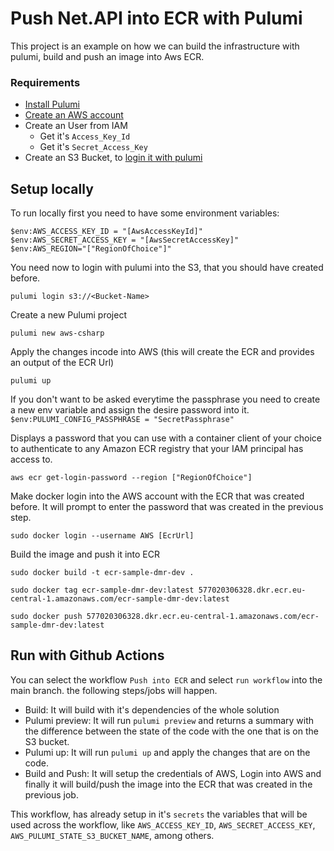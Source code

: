 # Push Net.API into ECR with Pulumi

This project is an example on how we can build the infrastructure with pulumi, build and push an image into Aws ECR.

### Requirements
* [Install Pulumi](https://www.pulumi.com/docs/get-started/install/)
* [Create an AWS account](https://aws.amazon.com/resources/create-account/)
* Create an User from IAM
  * Get it's `Access_Key_Id`
  * Get it's `Secret_Access_Key`
* Create an S3 Bucket, to [login it with pulumi](https://aws.amazon.com/resources/create-account/)

## Setup locally

To run locally first you need to have some environment variables:
```
$env:AWS_ACCESS_KEY_ID = "[AwsAccessKeyId]"
$env:AWS_SECRET_ACCESS_KEY = "[AwsSecretAccessKey]"
$env:AWS_REGION="["RegionOfChoice"]"
```
You need now to login with pulumi into the S3, that you should have created before.
```
pulumi login s3://<Bucket-Name>
```

Create a new Pulumi project
```
pulumi new aws-csharp
```

Apply the changes incode into AWS (this will create the ECR and provides an output of the ECR Url)
```
pulumi up
```
If you don't want to be asked everytime the passphrase you need to create a new env variable and assign the desire password into it.
`$env:PULUMI_CONFIG_PASSPHRASE = "SecretPassphrase"`

Displays a password that you can use with a container client of your choice to authenticate to any Amazon ECR registry that your IAM principal has access to.
```
aws ecr get-login-password --region ["RegionOfChoice"]
```

Make docker login into the AWS account with the ECR that was created before. It will prompt to enter the password that was created in the previous step.
```
sudo docker login --username AWS [EcrUrl]
```

Build the image and push it into ECR
```
sudo docker build -t ecr-sample-dmr-dev .

sudo docker tag ecr-sample-dmr-dev:latest 577020306328.dkr.ecr.eu-central-1.amazonaws.com/ecr-sample-dmr-dev:latest

sudo docker push 577020306328.dkr.ecr.eu-central-1.amazonaws.com/ecr-sample-dmr-dev:latest
```

## Run with Github Actions

You can select the workflow `Push into ECR` and select `run workflow` into the main branch. the following steps/jobs will happen.

* Build: It will build with it's dependencies of the whole solution
* Pulumi preview: It will run `pulumi preview` and returns a summary with the difference between the state of the code with the one that is on the S3 bucket.
* Pulumi up: It will run `pulumi up` and apply the changes that are on the code.
* Build and Push: It will setup the credentials of AWS, Login into AWS and finally it will build/push the image into the ECR that was created in the previous job.

This workflow, has already setup in it's `secrets` the variables that will be used across the workflow, like `AWS_ACCESS_KEY_ID`, `AWS_SECRET_ACCESS_KEY`, `AWS_PULUMI_STATE_S3_BUCKET_NAME`, among others.